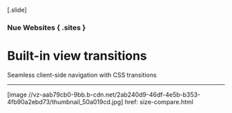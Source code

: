 
[.slide]
  ### Nue Websites { .sites }
  # Built-in view transitions
  Seamless client-side navigation with CSS transitions

  ---

  [image //vz-aab79cb0-9bb.b-cdn.net/2ab240d9-46df-4e5b-b353-4fb90a2ebd73/thumbnail_50a019cd.jpg]
    href: size-compare.html



